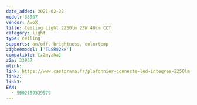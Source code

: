 ```yaml
---
date_added: 2021-02-22
model: 33957
vendor: AwoX
title: Ceiling Light 2250lm 23W 40cm CCT
category: light
type: ceiling
supports: on/off, brightness, colortemp
zigbeemodel: ['TLSR82xx']
compatible: [z2m,zha]
z2m: 33957
mlink: 
link: https://www.castorama.fr/plafonnier-connecte-led-integree-2250lm-ip20-23w-40cm-blanc/9002759339579_CAFR.prd
link2: 
link3: 
EAN: 
  - 9002759339579
---
```

